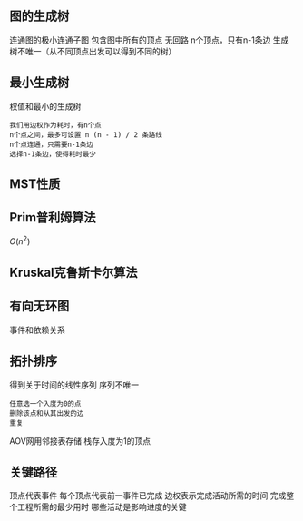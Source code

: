 ## 图的生成树
连通图的极小连通子图
包含图中所有的顶点
无回路
n个顶点，只有n-1条边
生成树不唯一（从不同顶点出发可以得到不同的树）
## 最小生成树
权值和最小的生成树
```
我们用边权作为耗时，有n个点
n个点之间，最多可设置 n (n - 1) / 2 条路线
n个点连通，只需要n-1条边
选择n-1条边，使得耗时最少
```
## MST性质
## Prim普利姆算法
$O(n^2)$

## Kruskal克鲁斯卡尔算法
## 有向无环图
事件和依赖关系
## 拓扑排序
得到关于时间的线性序列
序列不唯一
```
任意选一个入度为0的点
删除该点和从其出发的边
重复
```
AOV网用邻接表存储
栈存入度为1的顶点
## 关键路径
顶点代表事件
每个顶点代表前一事件已完成
边权表示完成活动所需的时间
完成整个工程所需的最少用时
哪些活动是影响进度的关键
